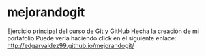 # mejorandogit
Ejercicio principal del curso de Git y GitHub
Hecha la creación de mi portafolio
Puede verla haciendo click en el siguiente enlace: 
  http://edgarvaldez99.github.io/mejorandogit/
